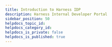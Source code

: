 ```yaml
---
title: Introduction to Harness IDP
description: Harness Internal Developer Portal
sidebar_position: 50
helpdocs_topic_id:
helpdocs_category_id:
helpdocs_is_private: false
helpdocs_is_published: true
---
```

